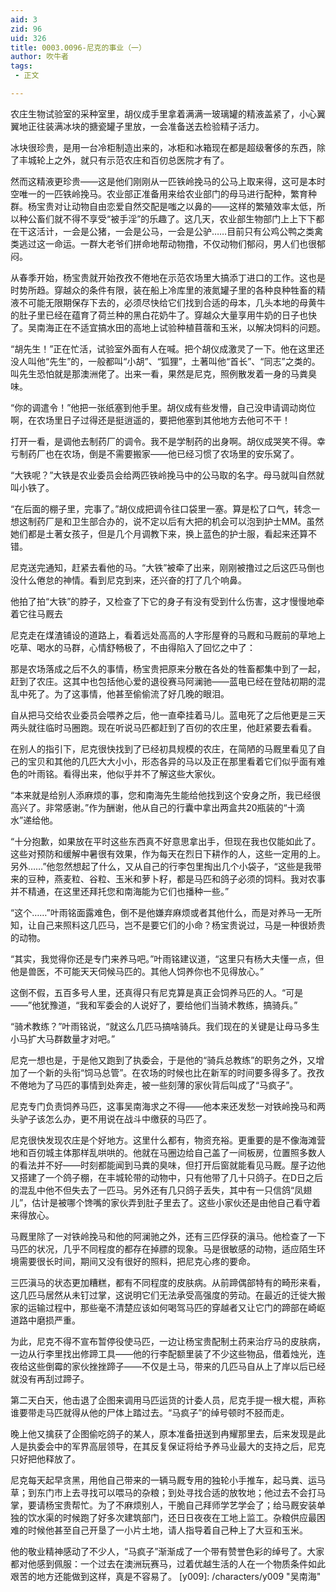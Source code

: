 ```yaml
---
aid: 3
zid: 96
uid: 326
title: 0003.0096-尼克的事业（一）
author: 吹牛者
tags: 
 - 正文

---
```




  农庄生物试验室的采种室里，胡仪成手里拿着满满一玻璃罐的精液盖紧了，小心翼翼地正往装满冰块的搪瓷罐子里放，一会准备送去检验精子活力。

  冰块很珍贵，是用一台冷柜制造出来的，冰柜和冰箱现在都是超级奢侈的东西，除了丰城轮上之外，就只有示范农庄和百仞总医院才有了。

  然而这精液更珍贵——这是他们刚刚从一匹铁岭挽马的公马上取来得，这可是本时空唯一的一匹铁岭挽马。农业部正准备用来给农业部门的母马进行配种，繁育种群。杨宝贵对让动物自由恋爱自然交配是嗤之以鼻的——这样的繁殖效率太低，所以种公畜们就不得不享受“被手淫”的乐趣了。这几天，农业部生物部门上上下下都在干这活计，一会是公猪，一会是公马，一会是公驴……目前只有公鸡公鸭之类禽类逃过这一命运。一群大老爷们拼命地帮动物撸，不仅动物们郁闷，男人们也很郁闷。

  从春季开始，杨宝贵就开始孜孜不倦地在示范农场里大搞添丁进口的工作。这也是时势所趋。穿越众的条件有限，装在船上冷库里的液氮罐子里的各种良种牲畜的精液不可能无限期保存下去的，必须尽快给它们找到合适的母本，几头本地的母黄牛的肚子里已经在蕴育了荷兰种的黑白花奶牛了。穿越众大量享用牛奶的日子也快了。吴南海正在不适宜搞水田的高地上试验种植苜蓿和玉米，以解决饲料的问题。

  “胡先生！”正在忙活，试验室外面有人在喊。把个胡仪成激灵了一下。他在这里还没人叫他“先生”的，一般都叫“小胡”、“狐狸”，土著叫他“首长”、“同志”之类的。叫先生恐怕就是那澳洲佬了。出来一看，果然是尼克，照例散发着一身的马粪臭味。

  “你的调遣令！”他把一张纸塞到他手里。胡仪成有些发懵，自己没申请调动岗位啊，在农场里日子过得还是挺逍遥的，要把他塞到其他地方去他可不干！

  打开一看，是调他去制药厂的调令。我不是学制药的出身啊。胡仪成哭笑不得。幸亏制药厂也在农场，倒是不需要搬家——他已经习惯了农场里的安乐窝了。

  “大铁呢？”大铁是农业委员会给两匹铁岭挽马中的公马取的名字。母马就叫自然就叫小铁了。

  “在后面的棚子里，完事了。”胡仪成把调令往口袋里一塞。算是松了口气，转念一想这制药厂是和卫生部合办的，说不定以后有大把的机会可以泡到护士MM。虽然她们都是土著女孩子，但是几个月调教下来，换上蓝色的护士服，看起来还算不错。

  尼克送完通知，赶紧去看他的马。“大铁”被牵了出来，刚刚被撸过之后这匹马倒也没什么倦怠的神情。看到尼克到来，还兴奋的打了几个响鼻。

  他拍了拍“大铁”的脖子，又检查了下它的身子有没有受到什么伤害，这才慢慢地牵着它往马厩去

  尼克走在煤渣铺设的道路上，看着远处高高的人字形屋脊的马厩和马厩前的草地上吃草、喝水的马群，心情舒畅极了，不由得陷入了回忆之中了：

  那是农场落成之后不久的事情，杨宝贵把原来分散在各处的牲畜都集中到了一起，赶到了农庄。这其中也包括他心爱的退役赛马阿澜驰——蓝电已经在登陆初期的混乱中死了。为了这事情，他甚至偷偷流了好几晚的眼泪。

  自从把马交给农业委员会喂养之后，他一直牵挂着马儿。蓝电死了之后他更是三天两头就往临时马圈跑。现在听说马匹都赶到了百仞的农庄里，他赶紧要去看看。

  在别人的指引下，尼克很快找到了已经初具规模的农庄，在简陋的马厩里看见了自己的宝贝和其他的几匹大大小小，形态各异的马以及正在那里看着它们似乎面有难色的叶雨铭。看得出来，他似乎并不了解这些大家伙。

  “本来就是给别人添麻烦的事，您和南海先生能给他找到这个安身之所，我已经很高兴了。非常感谢。”作为酬谢，他从自己的行囊中拿出两盒共20瓶装的“十滴水”递给他。

  “十分抱歉，如果放在平时这些东西真不好意思拿出手，但现在我也仅能如此了。这些对预防和缓解中暑很有效果，作为每天在烈日下耕作的人，这些一定用的上。另外……”他忽然想起了什么，又从自己的行李包里掏出几个小袋子，“这些是我带来的豆种，燕麦粒、谷粒、玉米和萝卜籽，都是马匹和鸽子必须的饲料。我对农事并不精通，在这里还拜托您和南海能为它们也播种一些。”

  “这个……”叶雨铭面露难色，倒不是他嫌弃麻烦或者其他什么，而是对养马一无所知，让自己来照料这几匹马，岂不是要它们的小命？杨宝贵说过，马是一种很娇贵的动物。

  “其实，我觉得你还是专门来养马吧。”叶雨铭建议道，“这里只有杨大夫懂一点，但他是兽医，不可能天天伺候马匹的。其他人饲养你也不见得放心。”

  这倒不假，五百多号人里，还真得只有尼克算是真正会饲养马匹的人。“可是——”他犹豫道，“我和军委会的人说好了，要给他们当骑术教练，搞骑兵。”

  “骑术教练？”叶雨铭说，“就这么几匹马搞啥骑兵。我们现在的关键是让母马多生小马扩大马群数量才对吧。”

  尼克一想也是，于是他又跑到了执委会，于是他的“骑兵总教练”的职务之外，又增加了一个新的头衔“饲马总管”。在农场的时候也比在新军的时间要多得多了。孜孜不倦地为了马匹的事情到处奔走，被一些刻薄的家伙背后叫成了“马疯子”。

  尼克专门负责饲养马匹，这事吴南海求之不得——他本来还发愁一对铁岭挽马和两头驴子该怎么办，更不用说在战斗中缴获的马匹了。

  尼克很快发现农庄是个好地方。这里什么都有，物资充裕。更重要的是不像海滩营地和百仞城主体那样乱哄哄的。他就在马圈边给自己盖了一间板房，位置照多数人的看法并不好——时刻都能闻到马粪的臭味，但打开后窗就能看见马厩。屋子边他又搭建了一个鸽子棚，在丰城轮带的动物中，只有他带了几十只鸽子。在D日之后的混乱中他不但失去了一匹马。另外还有几只鸽子丢失，其中有一只信鸽“凤翅儿”，估计是被哪个馋嘴的家伙弄到肚子里去了。这些小家伙还是由他自己看守着来得放心。

  马厩里除了一对铁岭挽马和他的阿澜驰之外，还有三匹俘获的滇马。他检查了一下马匹的状况，几乎不同程度的都存在掉膘的现象。马是很敏感的动物，适应陌生环境需要很长时间，期间又没有很好的照料，把尼克心疼的要命。

  三匹滇马的状态更加糟糕，都有不同程度的皮肤病。从前蹄偶部特有的畸形来看，这几匹马居然从未钉过掌，这说明它们无法承受高强度的劳动。在最近的迁徙大搬家的运输过程中，那些毫不清楚应该如何喝驾马匹的穿越者又让它门的蹄部在崎岖道路中磨损严重。

  为此，尼克不得不宣布暂停役使马匹，一边让杨宝贵配制土药来治疗马的皮肤病，一边从行李里找出修蹄工具——他的行李配额里装了不少这些物品，借着烛光，连夜给这些倒霉的家伙挫挫蹄子——不仅是土马，带来的几匹马自从上了岸以后已经就没有再刮过蹄子。

  第二天白天，他击退了企图来调用马匹运货的计委人员，尼克手提一根大棍，声称谁要带走马匹就得从他的尸体上踏过去。“马疯子”的绰号顿时不胫而走。

  晚上他又擒获了企图偷吃鸽子的某人，原本准备扭送到冉耀那里去，后来发现是此人是执委会中的军界高层领导，在其反复保证将给予养马业最大的支持之后，尼克只好把他释放了。

  尼克每天起早贪黑，用他自己带来的一辆马厩专用的独轮小手推车，起马粪、运马草；到东门市上去寻找可以喂马的杂粮；到处寻找合适的放牧地；他过去不会打马掌，要请杨宝贵帮忙。为了不麻烦别人，干脆自己拜师学艺学会了；给马厩安装单独的饮水渠的时候跑了好多次建筑部门，还日日夜夜在工地上监工。杂粮供应最困难的时候他甚至自己开垦了一小片土地，请人指导着自己种上了大豆和玉米。

  他的敬业精神感动了不少人，“马疯子”渐渐成了一个带有赞誉色彩的绰号了。大家都对他感到佩服：一个过去在澳洲玩赛马，过着优越生活的人在一个物质条件如此艰苦的地方还能做到这样，真是不容易了。
[y009]: /characters/y009 "吴南海"


